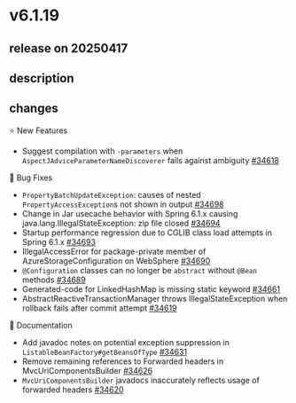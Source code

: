 # v6.1.19

## release on 20250417
## description
## changes
⭐ New Features

* Suggest compilation with <code>-parameters</code> when <code>AspectJAdviceParameterNameDiscoverer</code> fails against ambiguity <a href="https://github.com/spring-projects/spring-framework/issues/34618" data-hovercard-type="issue" data-hovercard-url="/spring-projects/spring-framework/issues/34618/hovercard">#34618</a>

🐞 Bug Fixes

* <code>PropertyBatchUpdateException</code>: causes of nested <code>PropertyAccessException</code>s not shown in output <a href="https://github.com/spring-projects/spring-framework/issues/34698" data-hovercard-type="issue" data-hovercard-url="/spring-projects/spring-framework/issues/34698/hovercard">#34698</a>
* Change in Jar usecache behavior with Spring 6.1.x causing java.lang.IllegalStateException: zip file closed <a href="https://github.com/spring-projects/spring-framework/issues/34694" data-hovercard-type="issue" data-hovercard-url="/spring-projects/spring-framework/issues/34694/hovercard">#34694</a>
* Startup performance regression due to CGLIB class load attempts in Spring 6.1.x <a href="https://github.com/spring-projects/spring-framework/issues/34693" data-hovercard-type="issue" data-hovercard-url="/spring-projects/spring-framework/issues/34693/hovercard">#34693</a>
* IllegalAccessError for package-private member of AzureStorageConfiguration on WebSphere <a href="https://github.com/spring-projects/spring-framework/issues/34690" data-hovercard-type="issue" data-hovercard-url="/spring-projects/spring-framework/issues/34690/hovercard">#34690</a>
* <code>@Configuration</code> classes can no longer be <code>abstract</code> without <code>@Bean</code> methods <a href="https://github.com/spring-projects/spring-framework/issues/34689" data-hovercard-type="issue" data-hovercard-url="/spring-projects/spring-framework/issues/34689/hovercard">#34689</a>
* Generated-code for LinkedHashMap is missing static keyword <a href="https://github.com/spring-projects/spring-framework/issues/34661" data-hovercard-type="issue" data-hovercard-url="/spring-projects/spring-framework/issues/34661/hovercard">#34661</a>
* AbstractReactiveTransactionManager throws IllegalStateException when rollback fails after commit attempt <a href="https://github.com/spring-projects/spring-framework/issues/34619" data-hovercard-type="issue" data-hovercard-url="/spring-projects/spring-framework/issues/34619/hovercard">#34619</a>

📔 Documentation

* Add javadoc notes on potential exception suppression in <code>ListableBeanFactory#getBeansOfType</code> <a href="https://github.com/spring-projects/spring-framework/issues/34631" data-hovercard-type="issue" data-hovercard-url="/spring-projects/spring-framework/issues/34631/hovercard">#34631</a>
* Remove remaining references to Forwarded headers in MvcUriComponentsBuilder <a href="https://github.com/spring-projects/spring-framework/issues/34626" data-hovercard-type="issue" data-hovercard-url="/spring-projects/spring-framework/issues/34626/hovercard">#34626</a>
* <code>MvcUriComponentsBuilder</code> javadocs inaccurately reflects usage of forwarded headers <a href="https://github.com/spring-projects/spring-framework/issues/34620" data-hovercard-type="issue" data-hovercard-url="/spring-projects/spring-framework/issues/34620/hovercard">#34620</a>

